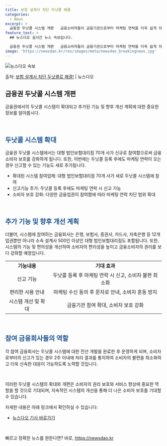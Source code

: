 ```yaml
---
title: 보험 설계사 차단 두낫콜 해결
categories:
  - News
excerpt: >
  금융권 두낫콜 시스템 개편   금융소비자들이 금융기관으로부터 마케팅 연락을 더욱 쉽게 차단할 수 있는 방안이…
feature_text: >
  ## 뉴스다오 실시간 뉴스 속보입니다.

  금융권 두낫콜 시스템 개편   금융소비자들이 금융기관으로부터 마케팅 연락을 더욱 쉽게 차단할 수 있는 방안이…
image: 'https://newsdao.kr/res/images/meta/newsdao_breakingnews.jpg'
---
```


![뉴스다오 속보](https://newsdao.kr/res/images/meta/newsdao_breakingnews.jpg)

<p>출처: <a href="https://newsdao.kr/4020" rel="dofollow">보험 설계사 차단 두낫콜로 해결!</a> | 뉴스다오</p>

<h2 data-ke-size="size26">금융권 두낫콜 시스템 개편</h2>

금융권에서의 두낫콜 시스템이 확대되고 추가된 기능 및 향후 개선 계획에 대한 중요한 정보를 알아봅시다.

<p data-ke-size="size16">&nbsp;</p>

<h2><b><span style="color: #1a5490;">두낫콜 시스템 확대</span></b></h2>
금융권 두낫콜 시스템에서는 대형 법인보험대리점 70개 사가 신규로 참여함으로써 금융소비자 보호를 강화하게 됩니다. 또한, 이번에는 두낫콜 등록 후에도 마케팅 연락이 오는 경우 신고할 수 있는 기능도 새로 추가됩니다.

<ul>
  <li>확대된 시스템 참여업체: 대형 법인보험대리점 70개 사가 새로 두낫콜 시스템에 참여</li>
  <li>신고기능 추가: 두낫콜 등록 후에도 마케팅 연락 시 신고 가능</li>
  <li>소비자 보호 강화: 다양한 금융업권이 참여함에 따라 마케팅 연락 차단 범위 확대</li>
</ul>

<p data-ke-size="size16">&nbsp;</p>

<h2><b><span style="color: #1a5490;">추가 기능 및 향후 개선 계획</span></b></h2>
더불어, 시스템에 참여하는 금융회사는 은행, 보험사, 증권사, 카드사, 저축은행 등 12개 업권뿐만 아니라 소속 설계사 500인 이상인 대형 법인보험대리점도 포함됩니다. 또한, 시스템의 기능 및 편의성을 개선하여 소비자의 편리성을 높이고 금융소비자의 권리를 보다 강화할 예정입니다.

<table>
  <tr>
    <td style="text-align: center; height: 17px;"><b>기능내용</b></td>
    <td style="text-align: center; height: 17px;"><b>기대 효과</b></td>
  </tr>
  <tr>
    <td style="text-align: center; height: 17px;">신고 기능</td>
    <td style="text-align: center; height: 17px;">두낫콜 등록 후 마케팅 연락 시 신고, 소비자 불편 최소화</td>
  </tr>
  <tr>
    <td style="text-align: center; height: 17px;">편리한 사용 안내</td>
    <td style="text-align: center; height: 17px;">마케팅 수신 동의 후 문자로 안내, 소비자 혼동 방지</td>
  </tr>
  <tr>
    <td style="text-align: center; height: 17px;">시스템 개선 및 확대</td>
    <td style="text-align: center; height: 17px;">금융기관 참여 확대, 소비자 보호 강화</td>
  </tr>
</table>

<p data-ke-size="size16">&nbsp;</p>

<h2><b><span style="color: #1a5490;">참여 금융회사들의 역할</span></b></h2>
각 참여 금융회사는 두낫콜 시스템에 대한 전산 개발을 완료한 후 운영하게 되며, 소비자로부터의 신고가 있는 경우 2주 이내에 처리 결과를 통지하여 소비자의 불편을 최소화하고 더욱 신속한 대응이 가능하도록 노력할 것입니다.

<p data-ke-size="size16">&nbsp;</p>

이러한 두낫콜 시스템의 확대와 개편은 소비자의 권리 보호와 서비스 향상에 중요한 역할을 할 것으로 기대되며, 지속적인 시스템의 개선을 통해 더 나은 소비자 보호를 기대할 수 있습니다. 

자세한 내용은 아래 링크에서 확인하실 수 있습니다: 
- [뉴스다오 기사 바로가기](https://newsdao.kr/4020)

<p data-ke-size="size16">&nbsp;</p> 

빠르고 정확한 뉴스를 원한다면? 바로, <a href="https://newsdao.kr" rel="dofollow">https://newsdao.kr</a>


